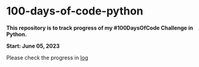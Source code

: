 # 100-days-of-code-python

**This repository is to track progress of my #100DaysOfCode Challenge in Python.**

**Start: June 05, 2023**

Please check the progress in [log](log.md)
